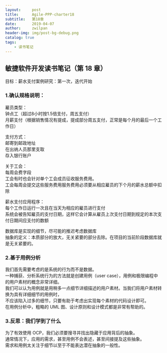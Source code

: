```yaml
---
layout:     post
title:      Agile-PPP-charter18 
subtitle:   第18章
date:       2019-04-07
author:     zwilpan
header-img: img/post-bg-debug.png
catalog: true
tags:
    - 读书笔记
---
```


## 敏捷软件开发读书笔记（第 18 章）

目标：薪水支付案例研究：第一次，迭代开始

### 1.确认规格说明：
雇员类型：  
钟点工（超过8小时按1.5倍支付，周五支付）  
月薪支付（根据销售情况有提成，提成部分周五支付，正常是每个月的最后一个工作日）  

支付方式：  
邮寄到邮政地址  
在出纳人员那里支取  
存入银行账户

关于工会：  
每周会费字段  
工会有时也会针对单个工会成员征收服务费用。  
工会每周会提交这些服务费用服务费用必须要从相应雇员的下个月的薪水总额中扣除

薪水支付应用程序：  
每个工作日运行一次且在当天为相应的雇员进行支付  
系统会被告知雇员的支付日期，这样它会计算从雇员上次支付日期到规定的本次支付日期间应支付的数额  

数据库是实现的细节，尽可能的推迟考虑数据库  
抽象的定义：本质部分的放大，无关紧要的部分去除。在项目的当前阶段数据库就是无关紧要的。

### 2.基于用例分析
我们首先需要考虑的是系统的行为而不是数据。  
一种捕获、分析系统行为的方法就是创建用例（user case），用例和极限编程中的用户素材的概念非常详细。  
我们可以认为用例就是用稍多一点细节详细描述的用户素材。当我们将用户素材转换为具有详细细节的用例时，  
不应该陷入过多的细节，只要有助于考虑出实现每个素材的代码设计即可。  
在用例分析中，粗略的 UML 图、设计原则和设计模式都是非常有帮助的。

### 3.反思：我们学到了什么
为了有效使用 OCP，我们必须要搜寻并找出隐藏于应用背后的抽象。  
通常情况下，应用的需求，甚至用例不会表述，甚至间接提及这些抽象。  
需求和用例太关注于细节以至于不能表达潜在抽象的一般性。
